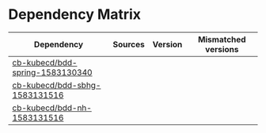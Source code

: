 # Dependency Matrix

Dependency | Sources | Version | Mismatched versions
---------- | ------- | ------- | -------------------
[cb-kubecd/bdd-spring-1583130340](https://github.com/cb-kubecd/bdd-spring-1583130340.git) |  | []() | 
[cb-kubecd/bdd-sbhg-1583131516](https://github.com/cb-kubecd/bdd-sbhg-1583131516.git) |  | []() | 
[cb-kubecd/bdd-nh-1583131516](https://github.com/cb-kubecd/bdd-nh-1583131516.git) |  | []() | 
